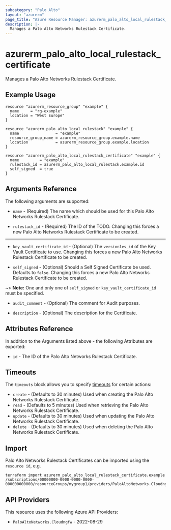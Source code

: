 ```yaml
---
subcategory: "Palo Alto"
layout: "azurerm"
page_title: "Azure Resource Manager: azurerm_palo_alto_local_rulestack_certificate"
description: |-
  Manages a Palo Alto Networks Rulestack Certificate.
---
```


# azurerm_palo_alto_local_rulestack_certificate

Manages a Palo Alto Networks Rulestack Certificate.

## Example Usage

```hcl
resource "azurerm_resource_group" "example" {
  name     = "rg-example"
  location = "West Europe"
}

resource "azurerm_palo_alto_local_rulestack" "example" {
  name                = "example"
  resource_group_name = azurerm_resource_group.example.name
  location            = azurerm_resource_group.example.location
}

resource "azurerm_palo_alto_local_rulestack_certificate" "example" {
  name         = "example"
  rulestack_id = azurerm_palo_alto_local_rulestack.example.id
  self_signed  = true
}
```

## Arguments Reference

The following arguments are supported:

* `name` - (Required) The name which should be used for this Palo Alto Networks Rulestack Certificate.

* `rulestack_id` - (Required) The ID of the TODO. Changing this forces a new Palo Alto Networks Rulestack Certificate to be created.

---

* `key_vault_certificate_id` - (Optional) The `versionles_id` of the Key Vault Certificate to use. Changing this forces a new Palo Alto Networks Rulestack Certificate to be created.

* `self_signed` - (Optional) Should a Self Signed Certificate be used. Defaults to `false`. Changing this forces a new Palo Alto Networks Rulestack Certificate to be created.

~> **Note:** One and only one of `self_signed` or `key_vault_certificate_id` must be specified.

* `audit_comment` - (Optional) The comment for Audit purposes.

* `description` - (Optional) The description for the Certificate.

## Attributes Reference

In addition to the Arguments listed above - the following Attributes are exported: 

* `id` - The ID of the Palo Alto Networks Rulestack Certificate.

## Timeouts

The `timeouts` block allows you to specify [timeouts](https://www.terraform.io/language/resources/syntax#operation-timeouts) for certain actions:

* `create` - (Defaults to 30 minutes) Used when creating the Palo Alto Networks Rulestack Certificate.
* `read` - (Defaults to 5 minutes) Used when retrieving the Palo Alto Networks Rulestack Certificate.
* `update` - (Defaults to 30 minutes) Used when updating the Palo Alto Networks Rulestack Certificate.
* `delete` - (Defaults to 30 minutes) Used when deleting the Palo Alto Networks Rulestack Certificate.

## Import

Palo Alto Networks Rulestack Certificates can be imported using the `resource id`, e.g.

```shell
terraform import azurerm_palo_alto_local_rulestack_certificate.example /subscriptions/00000000-0000-0000-0000-000000000000/resourceGroups/mygroup1/providers/PaloAltoNetworks.Cloudngfw/localRulestacks/myLocalRulestack/certificates/myCertificate
```

## API Providers
<!-- This section is generated, changes will be overwritten -->
This resource uses the following Azure API Providers:

* `PaloAltoNetworks.Cloudngfw` - 2022-08-29
